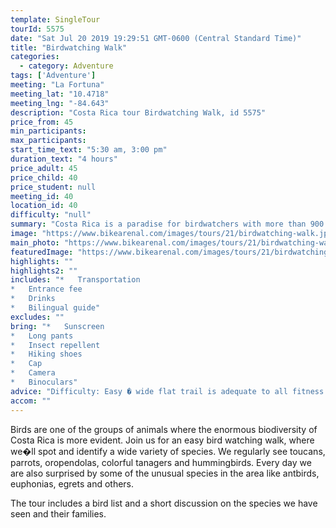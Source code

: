 ```yaml
---
template: SingleTour
tourId: 5575
date: "Sat Jul 20 2019 19:29:51 GMT-0600 (Central Standard Time)"
title: "Birdwatching Walk"
categories: 
  - category: Adventure
tags: ['Adventure']
meeting: "La Fortuna"
meeting_lat: "10.4718"
meeting_lng: "-84.643"
description: "Costa Rica tour Birdwatching Walk, id 5575"
price_from: 45
min_participants: 
max_participants: 
start_time_text: "5:30 am, 3:00 pm"
duration_text: "4 hours"
price_adult: 45
price_child: 40
price_student: null
meeting_id: 40
location_id: 40
difficulty: "null"
summary: "Costa Rica is a paradise for birdwatchers with more than 900 species in the country. Spot and identify a wide variety of local bird species. We�ll provide a bird list and offer a short discussion on the species we have seen"
image: "https://www.bikearenal.com/images/tours/21/birdwatching-walk.jpg"
main_photo: "https://www.bikearenal.com/images/tours/21/birdwatching-walk.jpg"
featuredImage: "https://www.bikearenal.com/images/tours/21/birdwatching-walk.jpg"
highlights: ""
highlights2: ""
includes: "*   Transportation
*   Entrance fee
*   Drinks
*   Bilingual guide"
excludes: ""
bring: "*   Sunscreen
*   Long pants
*   Insect repellent
*   Hiking shoes
*   Cap
*   Camera
*   Binoculars"
advice: "Difficulty: Easy � wide flat trail is adequate to all fitness levels. • Several birding locations available."
accom: ""
---
```

Birds are one of the groups of animals where the enormous biodiversity of Costa Rica is more evident. Join us for an easy bird watching walk, where we�ll spot and identify a wide variety of species. We regularly see toucans, parrots, oropendolas, colorful tanagers and hummingbirds. Every day we are also surprised by some of the unusual species in the area like antbirds, euphonias, egrets and others.

The tour includes a bird list and a short discussion on the species we have seen and their families.